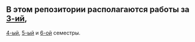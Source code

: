 ## В этом репозитории располагаются работы за [3-ий](https://github.com/M-Labyrin/python_portfolio/tree/main/3_sem),
[4-ый](https://github.com/M-Labyrin/python_portfolio/tree/main/4_sem),
[5-ый](https://github.com/M-Labyrin/python_portfolio/tree/main/5_sem) и 
[6-ой](https://github.com/M-Labyrin/python_portfolio/tree/main/3_sem) семестры.

